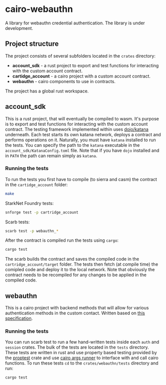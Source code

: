 # cairo-webauthn

A library for webauthn credential authentication.
The library is under development.

## Project structure
The project consists of several subfolders located in the ```crates``` directory:

- **account_sdk** - a rust project to export and test functions for interacting with the custom account contract.
- **cartidge_account** - a cairo project with a custom account contract.
- **webauthn** - cairo components to use in contracts.

The project has a global rust workspace.

## account_sdk

This is a rust project, that will eventually be compiled to wasm. It's purpose is to export and test functions for interacting with the custom account contract. The testing framework implemented within uses [dojo/katana](https://github.com/dojoengine/dojo) underneath. Each test starts its own katana network, deploys a contract and performs operations on it. Naturally, you must have `katana` installed to run the tests. You can specify the path to the `katana` executable in the `account_sdk/KatanaConfig.toml` file. Note that if you have `dojo` installed and in `PATH` the path can remain simply as `katana`.

### Running the tests

To run the tests you first have to compile (to sierra and casm) the contract in the `cartidge_account` folder:

```bash
make
```

StarkNet Foundry tests:

```bash
snforge test -p cartridge_account
```

Scarb tests:

```bash
scarb test -p webauthn_*
```

After the contract is compiled run the tests using `cargo`:

```bash
cargo test
```

The scarb builds the contract and saves the compiled code in the `cartridge_account/target` folder. The tests then fetch (at compile time) the comipled code and deploy it to the local network. Note that obviously the contract needs to be recompiled for any changes to be applied in the compiled code.

## webauthn

This is a cairo project with backend methods that will allow for various authentication methods in the custom contact.
Written based on [this specification](https://www.w3.org/TR/webauthn/).

### Running the tests

You can run scarb test to run a few hand-written tests inside each ```auth``` and ```session``` crates. The bulk of the tests are located in the ```tests``` directory. These tests are written in rust and use property based testing provided by the [proptest](https://docs.rs/proptest/latest/proptest/) crate and use [cairo args runner](https://github.com/neotheprogramist/cairo-args-runner) to interface with and call cairo functions. To run these tests ```cd``` to the ```crates/webauthn/tests``` directory and run:
```bash
cargo test
```
